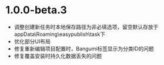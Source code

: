 # 1.0.0-beta.3

- 调整创建新任务时本地保存路径为非必填选项，留空默认存放于appData\Roaming\easypublish\task下
- 优化部分UI布局
- 修复重新编辑项目配置时，Bangumi标签显示为分类ID的问题
- 修复覆盖安装时持久化数据丢失的问题